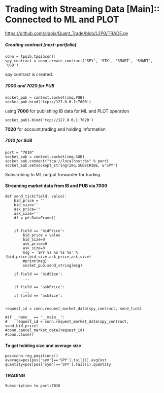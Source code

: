 # Trading with Streaming Data [Main]:: Connected to ML and PLOT

https://github.com/algoix/Quant_Trade/blob/L2P0/TRADE.py

##### Creating contract [next: portfolio]  
    conn = tpqib.tpqibcon()
    spy_contract = conn.create_contract('SPY', 'STK', 'SMART', 'SMART', 'USD')
spy contract is created.

##### 7000 and 7020 for PUB
    socket_pub = context.socket(zmq.PUB)
    socket_pub.bind('tcp://127.0.0.1:7000')
using **7000** for publishing IB data for ML and PLOT operation    

    socket_pub1.bind('tcp://127.0.0.1:7020')
**7020** for account,trading and holding information

##### 7010 for SUB
    port = "7010"
    socket_sub = context.socket(zmq.SUB)
    socket_sub.connect("tcp://localhost:%s" % port)
    socket_sub.setsockopt_string(zmq.SUBSCRIBE, u'SPY')
    
Subscribing to ML output forwarder for trading

#### Streaming market data from IB and PUB via 7000
    def send_tick(field, value):
        bid_price = ''
        bid_size=''
        ask_price=''
        ask_size=''
        df = pd.DataFrame()
    
   
        if field == 'bidPrice':
            bid_price = value
            bid_size=0
            ask_price=0
            ask_size=0
            msg = 'SPY %s %s %s %s' %(bid_price,bid_size,ask_price,ask_size)
            #print(msg)
            socket_pub.send_string(msg)
        
        if field == 'bidSize':
            ...
        
        if field == 'askPrice':
            ...
        if field == 'askSize':
            ...

    request_id = conn.request_market_data(spy_contract, send_tick)        
        
    #if __name__ == '__main__':
    #    request_id = conn.request_market_data(spy_contract, send_bid_price)
    #conn.cancel_market_data(request_id)
    #conn.close()  
  
#### To get holding size and average size
    pos=conn.req_positions()
    average=pos[pos['sym']=='SPY'].tail(1).avgCost
    quantity=pos[pos['sym']=='SPY'].tail(1).quantity

#### TRADING
    Subscription to port:7010    

